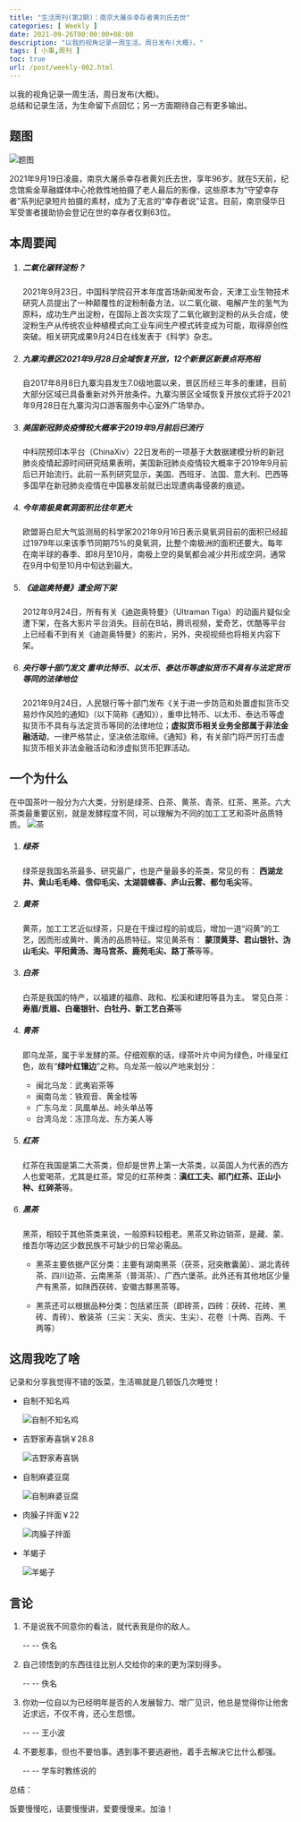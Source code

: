 ```yaml
---
title: "生活周刊(第2期)：南京大屠杀幸存者黄刘氏去世"
categories: [ Weekly ]
date: 2021-09-26T00:00:00+08:00
description: "以我的视角记录一周生活，周日发布(大概)。"
tags: [ 小事,周刊 ]
toc: true
url: /post/weekly-002.html
---
```


以我的视角记录一周生活，周日发布(大概)。  
总结和记录生活，为生命留下点回忆；另一方面期待自己有更多输出。  

## 题图

![题图](https://img.itachi.xyz/weekly-02/南京大屠杀幸存者黄刘氏.jpg)

  2021年9月19日凌晨，南京大屠杀幸存者黄刘氏去世，享年96岁。就在5天前，纪念馆紫金草融媒体中心抢救性地拍摄了老人最后的影像，这些原本为“守望幸存者”系列纪录短片拍摄的素材，成为了无言的“幸存者说”证言。目前，南京侵华日军受害者援助协会登记在世的幸存者仅剩63位。

## 本周要闻

1. ##### 二氧化碳转淀粉？

   2021年9月23日，中国科学院召开本年度首场新闻发布会，天津工业生物技术研究人员提出了一种颠覆性的淀粉制备方法，以二氧化碳、电解产生的氢气为原料，成功生产出淀粉，在国际上首次实现了二氧化碳到淀粉的从头合成，使淀粉生产从传统农业种植模式向工业车间生产模式转变成为可能，取得原创性突破。相关研究成果9月24日在线发表于《科学》杂志。

2. ##### 九寨沟景区2021年9月28日全域恢复开放，12个新景区新景点将亮相

   自2017年8月8日九寨沟县发生7.0级地震以来，景区历经三年多的重建，目前大部分区域已具备重新对外开放条件。九寨沟景区全域恢复开放仪式将于2021年9月28日在九寨沟沟口游客服务中心室外广场举办。

3. ##### 美国新冠肺炎疫情较大概率于2019年9月前后已流行

   中科院预印本平台（ChinaXiv）22日发布的一项基于大数据建模分析的新冠肺炎疫情起源时间研究结果表明，美国新冠肺炎疫情较大概率于2019年9月前后已开始流行。此前一系列研究显示，美国、西班牙、法国、意大利、巴西等多国早在新冠肺炎疫情在中国暴发前就已出现遭病毒侵袭的痕迹。

4. ##### 今年南极臭氧洞面积比往年更大

   欧盟哥白尼大气监测局的科学家2021年9月16日表示臭氧洞目前的面积已经超过1979年以来该季节同期75%的臭氧洞，比整个南极洲的面积还要大。每年在南半球的春季、即8月至10月，南极上空的臭氧都会减少并形成空洞，通常在9月中旬至10月中旬达到最大。

5. ##### 《迪迦奥特曼》遭全网下架 

   2012年9月24日，所有有关《迪迦奥特曼》（Ultraman Tiga）的动画片疑似全遭下架，在各大影片平台消失。目前在B站，腾讯视频，爱奇艺，优酷等平台上已经看不到有关《迪迦奥特曼》的影片，另外，央视视频也将相关内容下架。

6. ##### 央行等十部门发文 重申比特币、以太币、泰达币等虚拟货币不具有与法定货币等同的法律地位

   2021年9月24日，人民银行等十部门发布《关于进一步防范和处置虚拟货币交易炒作风险的通知》（以下简称《通知》），重申比特币、以太币、泰达币等虚拟货币不具有与法定货币等同的法律地位；**虚拟货币相关业务全部属于非法金融活动**，一律严格禁止，坚决依法取缔。《通知》称，有关部门将严厉打击虚拟货币相关非法金融活动和涉虚拟货币犯罪活动。


## 一个为什么


在中国茶叶一般分为六大类，分别是绿茶、白茶、黄茶、青茶、红茶、黑茶。六大茶类最重要区别，就是发酵程度不同，可以理解为不同的加工工艺和茶叶品质特质。
![茶](https://img.itachi.xyz/weekly-02/茶叶发酵过程.jpg)

1. ##### 绿茶  

   绿茶是我国名茶最多、研究最广，也是产量最多的茶类，常见的有： **西湖龙井、黄山毛毛峰、信仰毛尖、太湖碧螺春、庐山云雾、都匀毛尖**等。  

2. ##### 黄茶  

   黄茶，加工工艺近似绿茶，只是在干燥过程的前或后，增加一道“闷黄”的工艺，因而形成黄叶、黄汤的品质特征。常见黄茶有： **蒙顶黄芽、君山银针、沩山毛尖、平阳黄汤、海马宫茶、鹿苑毛尖、路丁茶**等等。  

3. ##### 白茶

   白茶是我国的特产，以福建的福鼎、政和、松溪和建阳等县为主。  常见白茶：**寿眉/贡眉、白毫银针、白牡丹、新工艺白茶**等

4. ##### 青茶
   
   即乌龙茶，属于半发酵的茶。仔细观察的话，绿茶叶片中间为绿色，叶缘呈红色，故有“**绿叶红镶边**”之称。乌龙茶一般以产地来划分：
   *  闽北乌龙：武夷岩茶等
   *  闽南乌龙：铁观音、黄金桂等
   *  广东乌龙：凤凰单丛、岭头单丛等
   *  台湾乌龙：冻顶乌龙、东方美人等
   
5. ##### 红茶
   红茶在我国是第二大茶类，但却是世界上第一大茶类，以英国人为代表的西方人也爱喝茶，尤其是红茶。常见的红茶种类：**滇红工夫、祁门红茶、正山小种、红碎茶**等。

6. ##### 黑茶

   黑茶，相较于其他茶类来说，一般原料较粗老。黑茶又称边销茶，是藏、蒙、维吾尔等边区少数民族不可缺少的日常必需品。
   
   * 黑茶主要依据产区分类：主要有湖南黑茶（茯茶，冠突散囊菌）、湖北青砖茶、四川边茶、云南黑茶（普洱茶）、广西六堡茶。此外还有其他地区少量产有黑茶，如陕西茯砖、安徽古黟黑茶等。
   
   * 黑茶还可以根据品种分类：包括紧压茶（即砖茶，四砖：茯砖、花砖、黑砖、青砖）、散装茶（三尖：天尖、贡尖、生尖）、花卷（十两、百两、千两等）

## 这周我吃了啥

记录和分享我觉得不错的饭菜，生活嘛就是几顿饭几次睡觉！

* 自制不知名鸡

  ![自制不知名鸡](https://img.itachi.xyz/weekly-02/不知名鸡.jpg)

* 吉野家寿喜锅￥28.8

  ![吉野家寿喜锅](https://img.itachi.xyz/weekly-02/吉野家寿喜锅.jpg)

* 自制麻婆豆腐

  ![自制麻婆豆腐](https://img.itachi.xyz/weekly-02/麻婆豆腐.jpg)

* 肉臊子拌面￥22

  ![肉臊子拌面](https://img.itachi.xyz/weekly-02/肉哨子拌面.jpg)

* 羊蝎子

  ![羊蝎子](https://img.itachi.xyz/weekly-02/羊蝎子.jpg)

## 言论

1. 不是说我不同意你的看法，就代表我是你的敌人。

   -- -- 佚名

2. 自己领悟到的东西往往比别人交给你的来的更为深刻得多。

   -- -- 佚名

3. 你劝一位自以为已经明年是否的人发展智力、增广见识，他总是觉得你让他舍近求远，不仅不肯，还心生怨恨。

   -- -- 王小波
   
4. 不要惹事，但也不要怕事。遇到事不要逃避他，着手去解决它比什么都强。

   -- -- 学车时教练说的

总结：

饭要慢慢吃，话要慢慢讲，爱要慢慢来。加油！
